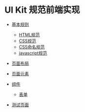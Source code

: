 UI Kit 规范前端实现
=======


* [基本规则](base/readme.md)

  - [HTML规范](base/html.md)
  - [CSS规范](base/css.md)
  - [CSS命名规范](base/classname.md)
  - [javascript规范](base/javascript.md)

* [页面布局](layout/readme.md)

* [页面元素](dom/readme.md)

* [组件](widget/readme.md)

  - [表单](widget/form.md)

* [测试页面](test/chapter2.md)
